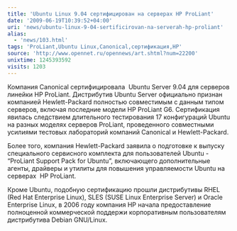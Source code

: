 ```yaml
---
title: 'Ubuntu Linux 9.04 сертифицирован на серверах HP ProLiant'
date: '2009-06-19T10:39:52+04:00'
uri: 'news/ubuntu-linux-9-04-sertificirovan-na-serverah-hp-proliant'
alias: 
  - 'news/103.html'
tags: 'ProLiant,Ubuntu Linux,Canonical,сертификация,HP'
source: 'http://www.opennet.ru/opennews/art.shtml?num=22200'
unixtime: 1245393592
visits: 1203
---
```

Компания Canonical сертифицировала  Ubuntu Server 9.04 для серверов линейки HP ProLiant. Дистрибутив Ubuntu Server официально признан компанией Hewlett-Packard полностью совместимым с данным типом серверов, включая последние модели HP ProLiant G6. Сертификация явилась следствием длительного тестирования 17 конфигураций Ubuntu на разных моделях серверов ProLiant, проведенного совместными усилиями тестовых лабораторий компаний Canonical и Hewlett-Packard.

Более того, компания Hewlett-Packard заявила о подготовке к выпуску специального сервисного комплекта для пользователей Ubuntu - “ProLiant Support Pack for Ubuntu”, включающего дополнительные агенты, драйверы и утилиты для повышения управляемости Ubuntu на серверах  HP ProLiant.

Кроме Ubuntu, подобную сертификацию прошли дистрибутивы RHEL (Red Hat Enterprise Linux), SLES (SUSE Linux Enterprise Server) и Oracle Enterprise Linux, в 2006 году компания HP начала предоставление полноценной коммерческой поддержи корпоративным пользователям дистрибутива Debian GNU/Linux.
